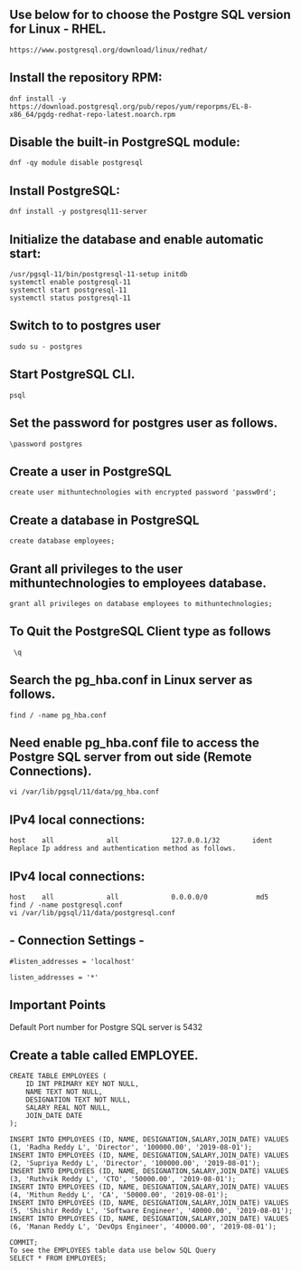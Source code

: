 ## Use below for to choose the Postgre SQL version for Linux - RHEL.
```
https://www.postgresql.org/download/linux/redhat/
```

## Install the repository RPM:
```
dnf install -y https://download.postgresql.org/pub/repos/yum/reporpms/EL-8-x86_64/pgdg-redhat-repo-latest.noarch.rpm
```

## Disable the built-in PostgreSQL module:
```
dnf -qy module disable postgresql
```

## Install PostgreSQL:
```
dnf install -y postgresql11-server
```

## Initialize the database and enable automatic start:
```
/usr/pgsql-11/bin/postgresql-11-setup initdb
systemctl enable postgresql-11
systemctl start postgresql-11
systemctl status postgresql-11 
```

## Switch to to postgres user
```
sudo su - postgres
```

## Start PostgreSQL CLI.
```
psql
```

## Set the password for postgres user as follows.
```
\password postgres
```

## Create a user in PostgreSQL
```
create user mithuntechnologies with encrypted password 'passw0rd';
```

## Create a database in PostgreSQL
```
create database employees;
```

## Grant all privileges to the user mithuntechnologies to employees database.
```
grant all privileges on database employees to mithuntechnologies;
```

## To Quit the PostgreSQL Client type as follows
```
 \q
```

## Search the pg_hba.conf in Linux server as follows.
```
find / -name pg_hba.conf  
```

## Need enable pg_hba.conf file to access the Postgre SQL server from out side (Remote Connections).  
```
vi /var/lib/pgsql/11/data/pg_hba.conf 
```

## IPv4 local connections:
```
host    all             all             127.0.0.1/32        ident
Replace Ip address and authentication method as follows.
```

## IPv4 local connections:
```
host    all             all             0.0.0.0/0            md5
find / -name postgresql.conf
vi /var/lib/pgsql/11/data/postgresql.conf 
```

## - Connection Settings -
```
#listen_addresses = 'localhost'

listen_addresses = '*'
```

## Important Points 
Default Port number for Postgre SQL server is 5432

## Create a table called EMPLOYEE.
```
CREATE TABLE EMPLOYEES (
	ID INT PRIMARY KEY NOT NULL,
	NAME TEXT NOT NULL,
	DESIGNATION TEXT NOT NULL,
	SALARY REAL NOT NULL,
	JOIN_DATE DATE
);

INSERT INTO EMPLOYEES (ID, NAME, DESIGNATION,SALARY,JOIN_DATE) VALUES (1, 'Radha Reddy L', 'Director', '100000.00', '2019-08-01');
INSERT INTO EMPLOYEES (ID, NAME, DESIGNATION,SALARY,JOIN_DATE) VALUES (2, 'Supriya Reddy L', 'Director', '100000.00', '2019-08-01');
INSERT INTO EMPLOYEES (ID, NAME, DESIGNATION,SALARY,JOIN_DATE) VALUES (3, 'Ruthvik Reddy L', 'CTO', '50000.00', '2019-08-01');
INSERT INTO EMPLOYEES (ID, NAME, DESIGNATION,SALARY,JOIN_DATE) VALUES (4, 'Mithun Reddy L', 'CA', '50000.00', '2019-08-01');
INSERT INTO EMPLOYEES (ID, NAME, DESIGNATION,SALARY,JOIN_DATE) VALUES (5, 'Shishir Reddy L', 'Software Engineer', '40000.00', '2019-08-01');
INSERT INTO EMPLOYEES (ID, NAME, DESIGNATION,SALARY,JOIN_DATE) VALUES (6, 'Manan Reddy L', 'DevOps Engineer', '40000.00', '2019-08-01');
 
COMMIT; 
To see the EMPLOYEES table data use below SQL Query
SELECT * FROM EMPLOYEES;
``` 
 
 
 
